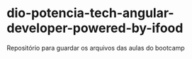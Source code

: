 # dio-potencia-tech-angular-developer-powered-by-ifood
Repositório para guardar os arquivos das aulas do bootcamp
